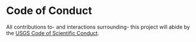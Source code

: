 Code of Conduct
===============

All contributions to- and interactions surrounding- this project will abide by
the [USGS Code of Scientific Conduct][1].

[1]: https://www2.usgs.gov/fsp/fsp_code_of_scientific_conduct.asp
